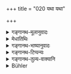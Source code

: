 +++
title = "020 यथा यथा"

+++

<details><summary>गङ्गानथ-मूलानुवादः</summary>

For, as the man goes on studying a science, so does he go on understanding, and then his knowledge shines forth.—(20)
</details>

<details><summary>मेधातिथिः</summary>

समधिगमो ऽभिनिवेशः अभ्यास इति यावत् । **विजानाति** विशेषेण जानाति । प्रत्यक्षं चैतद् अभ्यस्यमाने ग्रन्थे ऽपि यद् विद्यत इति । तदा **विज्ञानं चास्य रोचते** । उज्ज्वलं भवतित्य् अर्थः । पूर्वस्याः स्मृतेर् मूलकथनम् एतत् । रुचेर् अनभिलाषार्थत्वाद् रुच्यर्थानाम् इति संप्रदानत्वाभावः ॥ ४.२० ॥
</details>

<details><summary>गङ्गानथ-भाष्यानुवादः</summary>

‘*Study*’ here stands for *application*, repeated muling.

‘*Under stands*’—*i.e*., when one studies a treatise repeatedly, one comes to comprehend fully what is contained in it.

‘*Then his knowledge shines forth*’;—*i.e*., becomes bright. This verse states the reason for the foregoing verse.

The root ‘*ruc*’ governs the Dative only when it is used in the sense of ‘longing for;’ and, as it does not convey that meaning here, we do not have the Dative.—(20)
</details>

<details><summary>गङ्गानथ-टिप्पन्यः</summary>

This verse is quoted in *Vīramitrodaya* (Āhnika, p. 155), which explains ‘*rocate*’ as ‘becomes bright.’
</details>

<details><summary>गङ्गानथ-तुल्य-वाक्यानि</summary>

**(verses 4.19-20)  
**

See Comparative notes for [Verse 4.19].
</details>

<details><summary>Bühler</summary>

020	For the more a man completely studies the Institutes of science, the more he fully understands (them), and his great learning shines brightly.
</details>
